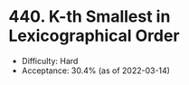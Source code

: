 # 440. K-th Smallest in Lexicographical Order
- Difficulty: Hard
- Acceptance: 30.4% (as of 2022-03-14)
